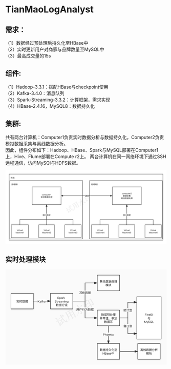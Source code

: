 # TianMaoLogAnalyst

## 需求：

（1）数据经过预处理后持久化至HBase中   
（2）实时更新用户对商家与品牌数量至MySQL中  
（3）最高成交量的15s

## 组件:

（1）Hadoop-3.3.1：搭配HBase与checkpoint使用  
（2）Kafka-3.4.0：消息队列  
（3）Spark-Streaming-3.3.2：计算框架，需求实现  
（4）HBase-2.4.16，MySQL8：数据持久化

## 集群:

共有两台计算机：Computer1负责实时数据分析与数据持久化，Computer2负责模拟数据采集与离线数据分析。  
因此，组件分布如下：Hadoop、HBase、Spark与MySQL部署在Computer1上，Hive、Flume部署在Compute
r2上。
两台计算机在同一网络环境下通过SSH远程通信，访问MySQl与HDFS数据。

![集群](./other/markdown/集群.png)

## 实时处理模块

![实时数据处理模块流程图](./other/markdown/实时数据处理模块.jpg)